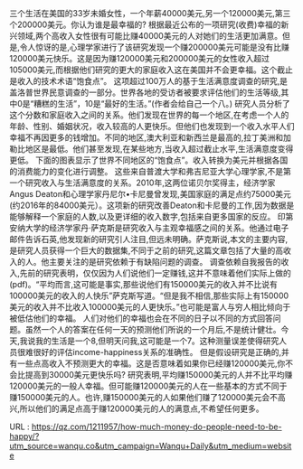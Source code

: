 三个生活在美国的33岁未婚女性，一个年薪40000美元,另一个120000美元,第三个200000美元。你认为谁是最幸福的? 
 根据最近公布的一项研究(收费)幸福的新兴领域,两个高收入女性很有可能比赚40000美元的人对她们的生活更加满意。但是,令人惊讶的是,心理学家进行了该研究发现一个赚200000美元可能是没有比赚120000美元快乐。这是因为赚120000美元和200000美元的女性收入超过105000美元,而根据他们研究的更大的家庭收入这在美国并不会更幸福。这个截止是收入的技术术语“饱食点”。 
 这项超过100万人的基于生活满意度调查的研究,是盖洛普世界民意调查的一部分。世界各地的受访者被要求评估他们的生活等级,其中0是“糟糕的生活”，10是“最好的生活。”(作者会给自己一个八。) 
 研究人员分析了这个分数和家庭收入之间的关系。他们发现在世界的每一个地区,在考虑一个人的年龄、性别、婚姻状况，收入较高的人更快乐。但他们也发现到一个收入水平人们幸福不再因更多的钱增加。不同的地区,澳大利亚和新西兰是最高的,拉丁美洲和加勒比地区是最低。他们甚至发现,在某些地方,当收入超过截止水平,生活满意度变得更低。 
 下面的图表显示了世界不同地区的“饱食点”。收入转换为美元并根据各国的消费能力的变化进行调整。 
 这些来自普渡大学和弗吉尼亚大学心理学家,不是第一个研究收入与生活满意度的关系。2010年,这两位诺贝尔奖得主，经济学家Angus Deaton和心理学家丹尼尔•卡尼曼曾发现,美国家庭的满足点约75000美元(约2016年的84000美元）。这项新的研究改善Deaton和卡尼曼的工作,因为数据是能够解释一个家庭的人数,以及更详细的收入数字,包括来自更多国家的反应。 
 印第安纳大学的经济学家丹·萨克斯是研究收入与主观幸福感之间的关系。他通过电子邮件告诉石英,他发现新的研究引人注目,但远未明确。萨克斯说,本文的主要内容,是研究人员获得一个巨大的数据集,不同于之前的研究,这篇文章包括了大量的高收入的人。他主要关注的是研究依赖于有缺陷问题的调查。 
 调查依赖自我报告的收入,先前的研究表明，仅仅因为人们说他们一定赚钱,这并不意味着他们实际上做的(pdf)。“平均而言,这可能是事实,那些说他们有150000美元的收入并不比说有100000美元的收入的人快乐”萨克斯写道。“但是我不相信,那些实际上有150000美元的收入并不比收入100000美元的人更快乐。”也可能是富人与穷人相比倾向于被低估他们的幸福。 
 人们对他们的幸福也会在不同的日子以不同的方式回答问题。虽然一个人的答案在任何一天的预测他们所说的一个月后,不是统计健壮。今天,我说我的生活是一个8,但明天问我,这可能是一个7。这种测量误差使得研究人员很难很好的评估income-happiness关系的准确性。 
 但是假设研究是正确的,并有一些点高收入不预测更大的幸福。这是否意味着如果你已经赚120000美元,你不会比提高到30000美元更快乐吗? 
 研究表明,平均赚150000美元的人并不比平均赚120000美元的一般人幸福。但可能赚120000美元的人在一些基本的方式不同于赚150000美元的人。也许,赚150000美元的人如果他们赚了120000美元会不高兴,所以他们的满足点高于赚120000美元的人的满意点,不希望任何更多。 
   
  
 URL : https://qz.com/1211957/how-much-money-do-people-need-to-be-happy/?utm_source=wanqu.co&utm_campaign=Wanqu+Daily&utm_medium=website
